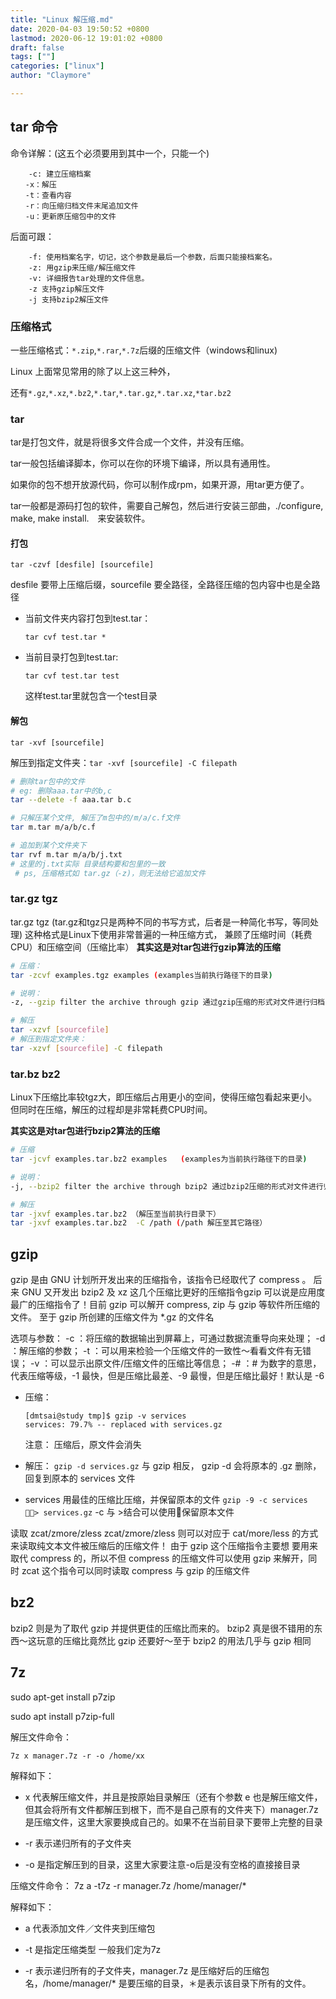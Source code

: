 ```yaml
---
title: "Linux 解压缩.md"
date: 2020-04-03 19:50:52 +0800
lastmod: 2020-06-12 19:01:02 +0800
draft: false
tags: [""]
categories: ["linux"]
author: "Claymore"

---
```

## tar 命令

命令详解：(这五个必须要用到其中一个，只能一个)

```
    -c: 建立压缩档案
　　-x：解压
　　-t：查看内容
　　-r：向压缩归档文件末尾追加文件
　　-u：更新原压缩包中的文件
```

后面可跟：

```
	-f: 使用档案名字，切记，这个参数是最后一个参数，后面只能接档案名。
	-z: 用gzip来压缩/解压缩文件
	-v: 详细报告tar处理的文件信息。
	-z 支持gzip解压文件
	-j 支持bzip2解压文件
```



### 压缩格式

一些压缩格式：`*.zip`,`*.rar`,`*.7z`后缀的压缩文件（windows和linux)

Linux 上面常见常用的除了以上这三种外，

还有`*.gz`,`*.xz`,`*.bz2`,`*.tar`,`*.tar.gz`,`*.tar.xz`,`*tar.bz2`




### tar

tar是打包文件，就是将很多文件合成一个文件，并没有压缩。

tar一般包括编译脚本，你可以在你的环境下编译，所以具有通用性。

如果你的包不想开放源代码，你可以制作成rpm，如果开源，用tar更方便了。

tar一般都是源码打包的软件，需要自己解包，然后进行安装三部曲，./configure, make, make install.　来安装软件。



#### 打包

`tar -czvf [desfile] [sourcefile]`  

desfile 要带上压缩后缀，sourcefile 要全路径，全路径压缩的包内容中也是全路径

* 当前文件夹内容打包到test.tar：

  `tar cvf test.tar *`

* 当前目录打包到test.tar:

  `tar cvf test.tar test`

  这样test.tar里就包含一个test目录



#### 解包

`tar -xvf [sourcefile]`  

解压到指定文件夹：`tar -xvf [sourcefile] -C filepath`

``` sh
# 删除tar包中的文件
# eg: 删除aaa.tar中的b,c
tar --delete -f aaa.tar b.c

# 只解压某个文件, 解压了m包中的/m/a/c.f文件
tar m.tar m/a/b/c.f

# 追加到某个文件夹下
tar rvf m.tar m/a/b/j.txt
# 这里的j.txt实际 目录结构要和包里的一致
 # ps, 压缩格式如 tar.gz（-z)，则无法给它追加文件
```



### tar.gz tgz

tar.gz tgz (tar.gz和tgz只是两种不同的书写方式，后者是一种简化书写，等同处理)
这种格式是Linux下使用非常普遍的一种压缩方式，
兼顾了压缩时间（耗费CPU）和压缩空间（压缩比率）
**其实这是对tar包进行gzip算法的压缩**

``` sh
# 压缩：
tar -zcvf examples.tgz examples (examples当前执行路径下的目录)

# 说明：
-z, --gzip filter the archive through gzip 通过gzip压缩的形式对文件进行归档

# 解压
tar -xzvf [sourcefile]
# 解压到指定文件夹：
tar -xzvf [sourcefile] -C filepath
```



### tar.bz bz2

Linux下压缩比率较tgz大，即压缩后占用更小的空间，使得压缩包看起来更小。
但同时在压缩，解压的过程却是非常耗费CPU时间。

**其实这是对tar包进行bzip2算法的压缩**

``` sh
# 压缩
tar -jcvf examples.tar.bz2 examples   (examples为当前执行路径下的目录)

# 说明：
-j, --bzip2 filter the archive through bzip2 通过bzip2压缩的形式对文件进行归档

# 解压 
tar -jxvf examples.tar.bz2 （解压至当前执行目录下）
tar -jxvf examples.tar.bz2  -C /path (/path 解压至其它路径）
```





## gzip

gzip 是由 GNU 计划所开发出来的压缩指令，该指令已经取代了 compress 。
后来 GNU 又开发出 bzip2 及 xz 这几个压缩比更好的压缩指令gzip 可以说是应用度最广的压缩指令了！目前 gzip 可以解开 compress, zip 与 gzip 等软件所压缩的文件。
至于 gzip 所创建的压缩文件为 *.gz 的文件名

选项与参数：
-c ：将压缩的数据输出到屏幕上，可通过数据流重导向来处理；
-d ：解压缩的参数；
-t ：可以用来检验一个压缩文件的一致性～看看文件有无错误；
-v ：可以显示出原文件/压缩文件的压缩比等信息；
-# ：# 为数字的意思，代表压缩等级，-1 最快，但是压缩比最差、-9 最慢，但是压缩比最好！默认是 -6

* 压缩：
  ```shell
  [dmtsai@study tmp]$ gzip -v services
  services: 79.7% -- replaced with services.gz
  ```
  注意： 压缩后，原文件会消失

* 解压：
  `gzip -d services.gz`
  与 gzip 相反， gzip -d 会将原本的 .gz 删除，回复到原本的 services 文件

* services 用最佳的压缩比压缩，并保留原本的文件
  `gzip -9 -c services > services.gz`
  -c 与 >结合可以使用保留原本文件
  

读取 zcat/zmore/zless
zcat/zmore/zless 则可以对应于
cat/more/less 的方式来读取纯文本文件被压缩后的压缩文件！ 由于 gzip 这个压缩指令主要想
要用来取代 compress 的，所以不但 compress 的压缩文件可以使用 gzip 来解开，同时 zcat
这个指令可以同时读取 compress 与 gzip 的压缩文件

## bz2
bzip2 则是为了取代
gzip 并提供更佳的压缩比而来的。 bzip2 真是很不错用的东西～这玩意的压缩比竟然比 gzip
还要好～至于 bzip2 的用法几乎与 gzip 相同



## 7z

sudo apt-get install p7zip

sudo apt install p7zip-full

解压文件命令：

`7z x manager.7z -r -o /home/xx`

解释如下：

* x 代表解压缩文件，并且是按原始目录解压（还有个参数 e 也是解压缩文件，但其会将所有文件都解压到根下，而不是自己原有的文件夹下）manager.7z 是压缩文件，这里大家要换成自己的。如果不在当前目录下要带上完整的目录

* -r 表示递归所有的子文件夹

* -o 是指定解压到的目录，这里大家要注意-o后是没有空格的直接接目录



压缩文件命令： 7z a -t7z -r manager.7z /home/manager/*

解释如下：

* a 代表添加文件／文件夹到压缩包

* -t 是指定压缩类型 一般我们定为7z

* -r 表示递归所有的子文件夹，manager.7z 是压缩好后的压缩包名，/home/manager/* 是要压缩的目录，＊是表示该目录下所有的文件。


